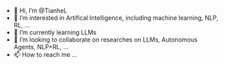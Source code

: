 - 👋 Hi, I’m @TianheL
- 👀 I’m interested in Artifical Intelligence, including machine learning, NLP, RL, ...
- 🌱 I’m currently learning LLMs
- 💞️ I’m looking to collaborate on researches on LLMs, Autonomous Agents, NLP+RL, ...
- 📫 How to reach me ...
